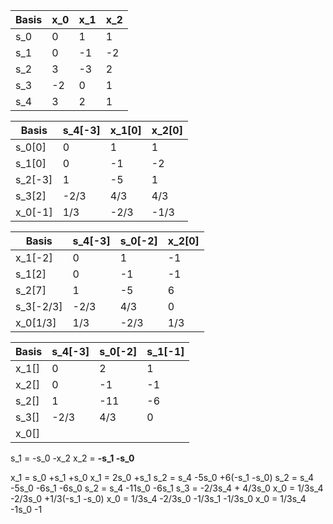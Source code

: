 | Basis | x_0 | x_1 | x_2 |
| ----- | --- | --- | --- |
| s_0   | 0   | 1   | 1   |
| s_1   | 0   | -1  | -2  |
| s_2   | 3   | -3  | 2   |
| s_3   | -2  | 0   | 1   |
| s_4   | 3   | 2   | 1   |

| Basis   | s_4[-3] | x_1[0] | x_2[0] |
| ------- | ------- | ------ | ------ |
| s_0[0]  | 0       | 1      | 1      |
| s_1[0]  | 0       | -1     | -2     |
| s_2[-3] | 1       | -5     | 1      |
| s_3[2]  | -2/3    | 4/3    | 4/3    |
| x_0[-1] | 1/3     | -2/3   | -1/3   |

| Basis     | s_4[-3] | s_0[-2] | x_2[0] |
| --------- | ------- | ------- | ------ |
| x_1[-2]   | 0       | 1       | -1     |
| s_1[2]    | 0       | -1      | -1     |
| s_2[7]    | 1       | -5      | 6      |
| s_3[-2/3] | -2/3    | 4/3     | 0      |
| x_0[1/3]  | 1/3     | -2/3    | 1/3    |

| Basis | s_4[-3] | s_0[-2] | s_1[-1] |
| ----- | ------- | ------- | ------- |
| x_1[] | 0       | 2       | 1       |
| x_2[] | 0       | -1      | -1      |
| s_2[] | 1       | -11     | -6      |
| s_3[] | -2/3    | 4/3     | 0       | 
| x_0[] |         |         |         |

s_1 = -s_0 -x_2 
x_2 = **-s_1 -s_0**

x_1 = s_0 +s_1 +s_0
x_1 = 2s_0 +s_1 
s_2 = s_4 -5s_0 +6(-s_1 -s_0)
s_2 = s_4 -5s_0 -6s_1 -6s_0
s_2 = s_4 -11s_0 -6s_1
s_3 = -2/3s_4 + 4/3s_0
x_0 = 1/3s_4 -2/3s_0 +1/3(-s_1 -s_0)
x_0 = 1/3s_4 -2/3s_0 -1/3s_1 -1/3s_0
x_0 = 1/3s_4 -1s_0 -1